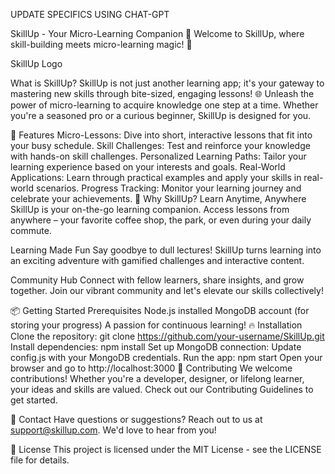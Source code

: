 UPDATE SPECIFICS USING CHAT-GPT


SkillUp - Your Micro-Learning Companion 🚀
Welcome to SkillUp, where skill-building meets micro-learning magic! 🌟

SkillUp Logo

What is SkillUp?
SkillUp is not just another learning app; it's your gateway to mastering new skills through bite-sized, engaging lessons! 🌐 Unleash the power of micro-learning to acquire knowledge one step at a time. Whether you're a seasoned pro or a curious beginner, SkillUp is designed for you.

🚀 Features
Micro-Lessons: Dive into short, interactive lessons that fit into your busy schedule.
Skill Challenges: Test and reinforce your knowledge with hands-on skill challenges.
Personalized Learning Paths: Tailor your learning experience based on your interests and goals.
Real-World Applications: Learn through practical examples and apply your skills in real-world scenarios.
Progress Tracking: Monitor your learning journey and celebrate your achievements.
🌈 Why SkillUp?
Learn Anytime, Anywhere
SkillUp is your on-the-go learning companion. Access lessons from anywhere – your favorite coffee shop, the park, or even during your daily commute.

Learning Made Fun
Say goodbye to dull lectures! SkillUp turns learning into an exciting adventure with gamified challenges and interactive content.

Community Hub
Connect with fellow learners, share insights, and grow together. Join our vibrant community and let's elevate our skills collectively!

📦 Getting Started
Prerequisites
Node.js installed
MongoDB account (for storing your progress)
A passion for continuous learning! 🔥
Installation
Clone the repository: git clone https://github.com/your-username/SkillUp.git
Install dependencies: npm install
Set up MongoDB connection: Update config.js with your MongoDB credentials.
Run the app: npm start
Open your browser and go to http://localhost:3000
🤝 Contributing
We welcome contributions! Whether you're a developer, designer, or lifelong learner, your ideas and skills are valued. Check out our Contributing Guidelines to get started.

📧 Contact
Have questions or suggestions? Reach out to us at support@skillup.com. We'd love to hear from you!

📜 License
This project is licensed under the MIT License - see the LICENSE file for details.
